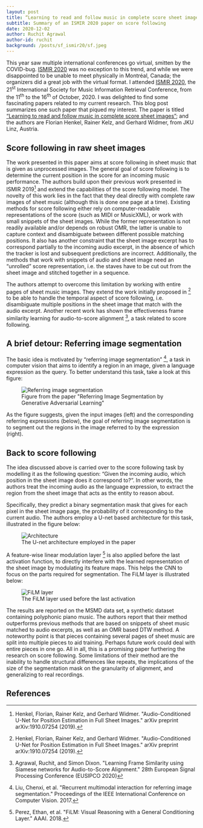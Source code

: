 ```yaml
---
layout: post
title: “Learning to read and follow music in complete score sheet images”
subtitle: Summary of an ISMIR 2020 paper on score following
date: 2020-12-02
author: Ruchit Agrawal
author-id: ruchit
background: /posts/sf_ismir20/sf.jpeg
--- 
```

This year saw multiple international conferences go virtual, smitten by the COVID-bug. [ISMIR 2020](https://www.ismir2020.net/) was no exception to this trend, and while we were disappointed to be unable to meet physically in Montréal, Canada; the organizers did a great job with the virtual format. I attended [ISMIR 2020](https://www.ismir2020.net/), the 21<sup>st</sup> International Society for Music Information Retrieval Conference, from the 11<sup>th</sup> to the 16<sup>th</sup> of October, 2020. I was delighted to find some fascinating papers related to my current research. This blog post summarizes one such paper that piqued my interest. The paper is titled [“Learning to read and follow music in complete score sheet images”](https://arxiv.org/abs/2007.10736); and the authors are Florian Henkel, Rainer Kelz, and Gerhard Widmer, from JKU Linz, Austria. 

## Score following in raw sheet images ##

The work presented in this paper aims at score following in sheet music that is given as unprocessed images. The general goal of score following is to determine the current position in the score for an incoming music performance. The authors build upon their previous work presented in ISMIR 2019[^1] and extend the capabilities of the score following model. The novelty of this work lies in the fact that they deal directly with complete raw images of sheet music (although this is done one page at a time).
Existing methods for score following either rely on computer-readable representations of the score (such as MIDI or MusicXML), or work with small snippets of the sheet images. While the former representation is not readily available and/or depends on robust OMR, the latter is unable to capture context and disambiguate between different possible matching positions. It also has another constraint that the sheet image excerpt has to correspond partially to the incoming audio excerpt, in the absence of which the tracker is lost and subsequent predictions are incorrect. Additionally, the methods that work with snippets of audio and sheet image need an “unrolled” score representation, i.e. the staves have to be cut out from the sheet image and stitched together in a sequence. 

The authors attempt to overcome this limitation by working with entire pages of sheet music images. They extend the work initially proposed in [^1] to be able to handle the temporal aspect of score following, i.e. disambiguate multiple positions in the sheet image that match with the audio excerpt. Another recent work has shown the effectiveness frame similarity learning for audio-to-score alignment [^5], a task related to score following.

## A brief detour: Referring image segmentation
The basic idea is motivated by “referring image segmentation” [^2], a task in computer vision that aims to identify a region in an image, given a language expression as the query. To better understand this task, take a look at this figure:
<figure class="figure w-100">
  <img src="{{ '/posts/sf_ismir20/referring.png' | relative_url }}" alt="Referring image segmentation" class="figure-img img-fluid mx-auto d-flex">
  <figcaption class="figure-caption text-center">
   Figure from the paper "Referring Image Segmentation by Generative Adversarial Learning"
  </figcaption>
</figure>

As the figure suggests, given the input images (left) and the corresponding referring expressions (below), the goal of referring image segmentation is to segment out the regions in the image referred to by the expression (right).

## Back to score following
The idea discussed above is carried over to the score following task by modelling it as the following question:
“Given the incoming audio, which position in the sheet image does it correspond to?”. In other words, the authors treat the incoming audio as the language expression, to extract the region from the sheet image that acts as the entity to reason about. 

Specifically, they predict a binary segmentation mask that gives for each pixel in the sheet image page, the probability of it corresponding to the current audio. The authors employ a U-net based architecture for this task, illustrated in the figure below:

<figure class="figure w-100">
  <img src="{{ '/posts/sf_ismir20/arch.png' | relative_url }}" alt="Architecture" class="figure-img img-fluid mx-auto d-flex">
  <figcaption class="figure-caption text-center">
  The U-net architecture employed in the paper
  </figcaption>
</figure>


A feature-wise linear modulation layer [^4] is also applied before the last activation function, to directly interfere with the learned representation of the sheet image by modulating its feature maps. This helps the CNN to focus on the parts required for segmentation. The FiLM layer is illustrated below:
<figure class="figure w-100">
  <img src="{{ '/posts/sf_ismir20/film.png' | relative_url }}" alt="FiLM layer" class="figure-img img-fluid mx-auto d-flex">
  <figcaption class="figure-caption text-center">
  The FiLM layer used before the last activation
  </figcaption>
</figure>

 The results are reported on the MSMD data set, a synthetic dataset containing polyphonic piano music. The authors report that their method outperforms previous methods that are based on snippets of sheet music matched to audio excerpts, as well as an OMR based DTW method. A noteworthy point is that pieces containing several pages of sheet music are split into multiple pieces to aid training. Perhaps future work could deal with entire pieces in one go. All in all, this is a promising paper furthering the research on score following.
Some limitations of their method are the inability to handle structural differences like repeats, the implications of the size of the segmentation mask on the granularity of alignment, and generalizing to real recordings.
## References
[^1]: Henkel, Florian, Rainer Kelz, and Gerhard Widmer. "Audio-Conditioned U-Net for Position Estimation in Full Sheet Images." arXiv preprint arXiv:1910.07254 (2019).

[^2]: Liu, Chenxi, et al. "Recurrent multimodal interaction for referring image segmentation." Proceedings of the IEEE International Conference on Computer Vision. 2017.

[^3]: Qiu, Shuang, et al. "Referring Image Segmentation by Generative Adversarial Learning." IEEE Transactions on Multimedia 22.5 (2019): 1333-1344.

[^4]: Perez, Ethan, et al. "FiLM: Visual Reasoning with a General Conditioning Layer." AAAI. 2018.

[^5]: Agrawal, Ruchit, and Simon Dixon. "Learning Frame Similarity using Siamese networks for Audio-to-Score Alignment." 28th European Signal Processing Conference (EUSIPCO 2020)
